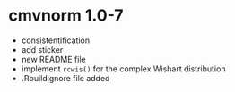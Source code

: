 # cmvnorm 1.0-7

- consistentification
- add sticker
- new README file 
- implement `rcwis()` for the complex Wishart distribution
- .Rbuildignore file added
